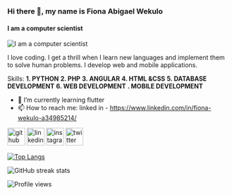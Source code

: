 ### Hi there 👋, my name is Fiona Abigael Wekulo
#### I am a computer scientist
![I am a computer scientist](https://photos.google.com/album/AF1QipMinlsh_OPvzhVdwkPctiQdWNfbyiFUL0KzqCK8/photo/AF1QipNIBCcM3Re3zY_MzArbrQibFXTPozH0kcr4VTYB)

I love coding. I get a thrill when I learn new languages and implement them to solve human problems. I develop web and mobile applications.

Skills: **1. PYTHON** **2. PHP** **3. ANGULAR** **4. HTML &CSS** **5. DATABASE DEVELOPMENT** **6. WEB DEVELOPMENT** **. MOBILE DEVELOPMENT**

- 🌱 I’m currently learning flutter 
- 📫 How to reach me: linked in - https://www.linkedin.com/in/fiona-wekulo-a34985214/        


[<img src='https://cdn.jsdelivr.net/npm/simple-icons@3.0.1/icons/github.svg' alt='github' height='40'>](https://github.com/FionaWekulo)  [<img src='https://cdn.jsdelivr.net/npm/simple-icons@3.0.1/icons/linkedin.svg' alt='linkedin' height='40'>](https://www.linkedin.com/in/fionawekulo/)  [<img src='https://cdn.jsdelivr.net/npm/simple-icons@3.0.1/icons/instagram.svg' alt='instagram' height='40'>](https://www.instagram.com/fifigael001/)  [<img src='https://cdn.jsdelivr.net/npm/simple-icons@3.0.1/icons/twitter.svg' alt='twitter' height='40'>](https://twitter.com/fifigael001)  

[![Top Langs](https://github-readme-stats.vercel.app/api/top-langs/?username=FionaWekulo)](https://github.com/anuraghazra/github-readme-stats)

![GitHub streak stats](https://streak-stats.demolab.com/?user=FionaWekulo)  

![Profile views](https://gpvc.arturio.dev/FionaWekulo)  
